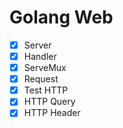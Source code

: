# Golang Web

- [x] Server
- [x] Handler
- [x] ServeMux
- [x] Request
- [x] Test HTTP
- [x] HTTP Query
- [x] HTTP Header